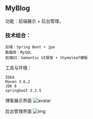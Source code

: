 ## MyBlog

功能：前端展示 + 后台管理，

### 技术组合：

    后端：Spring Boot + jpa
    数据库：MySQL
    前端UI：Semantic UI框架 + thymeleaf模板

工具与环境：

    IDEA
    Maven 3.6.2
    JDK 8
    springboot 2.2.5

博客展示界面
![avatar](https://pcsdata.baidu.com/thumbnail/c9cd49e43u9e9e0308f07851d60e6905?fid=3894772271-16051585-917576384541344&rt=pr&sign=FDTAER-yUdy3dSFZ0SVxtzShv1zcMqd-OfHLI6h%2FgxhCyiWozaDACSgbTz8%3D&expires=2h&chkv=0&chkbd=0&chkpc=&dp-logid=813400474&dp-callid=0&time=1604260800&size=c1600_u1600&quality=100&vuk=-&ft=video)



后台管理界面
![img](https://pcsdata.baidu.com/thumbnail/c360af2c6pc18346762a4841fcbea76a?fid=3894772271-16051585-1091038136918192&rt=pr&sign=FDTAER-yUdy3dSFZ0SVxtzShv1zcMqd-kF1rbDu0%2F%2BgGWismDkl1IH%2B%2BYaY%3D&expires=2h&chkv=0&chkbd=0&chkpc=&dp-logid=813400474&dp-callid=0&time=1604260800&size=c1600_u1600&quality=100&vuk=-&ft=video)
